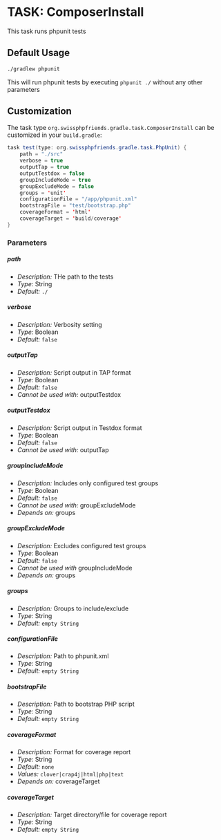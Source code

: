 # TASK: ComposerInstall

This task runs phpunit tests

## Default Usage

```bash
./gradlew phpunit
```

This will run phpunit tests by executing ```phpunit ./``` without any other parameters

## Customization

The task type ```org.swissphpfriends.gradle.task.ComposerInstall``` can be customized in your ```build.gradle```:

```java
task test(type: org.swissphpfriends.gradle.task.PhpUnit) {
    path = "./src"
    verbose = true
    outputTap = true
    outputTestdox = false
    groupIncludeMode = true
    groupExcludeMode = false
    groups = 'unit'
    configurationFile = "/app/phpunit.xml"
    bootstrapFile = "test/bootstrap.php"
    coverageFormat = 'html'
    coverageTarget = 'build/coverage'
}
```

### Parameters
##### path
- *Description:* THe path to the tests
- *Type:* String
- *Default:* ```./```

##### verbose
- *Description:* Verbosity setting
- *Type:* Boolean
- *Default:* ```false```

##### outputTap
- *Description:* Script output in TAP format
- *Type:* Boolean
- *Default:* ```false```
- *Cannot be used with:* outputTestdox

##### outputTestdox
- *Description:* Script output in Testdox format
- *Type:* Boolean
- *Default:* ```false```
- *Cannot be used with:* outputTap

##### groupIncludeMode
- *Description:* Includes only configured test groups
- *Type:* Boolean
- *Default:* ```false```
- *Cannot be used with:* groupExcludeMode
- *Depends on:* groups

##### groupExcludeMode
- *Description:* Excludes configured test groups
- *Type:* Boolean
- *Default:* ```false```
- *Cannot be used with* groupIncludeMode
- *Depends on:* groups

##### groups
- *Description:* Groups to include/exclude
- *Type:* String
- *Default:* ```empty String```

##### configurationFile
- *Description:* Path to phpunit.xml
- *Type:* String
- *Default:* ```empty String```

##### bootstrapFile
- *Description:* Path to bootstrap PHP script
- *Type:* String
- *Default:* ```empty String```

##### coverageFormat
- *Description:* Format for coverage report
- *Type:* String
- *Default:* ```none```
- *Values:* ```clover|crap4j|html|php|text```
- *Depends on:* coverageTarget

##### coverageTarget
- *Description:* Target directory/file for coverage report
- *Type:* String
- *Default:* ```empty String```
